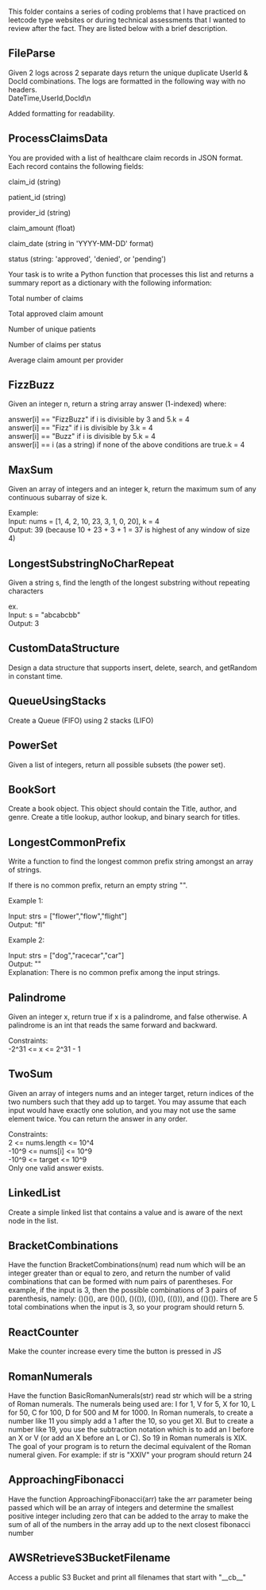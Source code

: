 This folder contains a series of coding problems that I have practiced on leetcode type websites or during technical assessments that I wanted to review after the fact. They are listed below with a brief description.

## FileParse

Given 2 logs across 2 separate days return the unique duplicate UserId & DocId combinations. The logs are formatted in the following way with no headers.<br />
DateTime,UserId,DocId\n

Added formatting for readability.

## ProcessClaimsData

You are provided with a list of healthcare claim records in JSON format. Each record contains the following fields:

claim_id (string)

patient_id (string)

provider_id (string)

claim_amount (float)

claim_date (string in 'YYYY-MM-DD' format)

status (string: 'approved', 'denied', or 'pending')

Your task is to write a Python function that processes this list and returns a summary report as a dictionary with the following information:

Total number of claims

Total approved claim amount

Number of unique patients

Number of claims per status

Average claim amount per provider


## FizzBuzz

Given an integer n, return a string array answer (1-indexed) where:

answer[i] == "FizzBuzz" if i is divisible by 3 and 5.k = 4<br />
answer[i] == "Fizz" if i is divisible by 3.k = 4<br />
answer[i] == "Buzz" if i is divisible by 5.k = 4<br />
answer[i] == i (as a string) if none of the above conditions are true.k = 4

## MaxSum

Given an array of integers and an integer k, return the maximum sum of any continuous subarray of size k.

Example:<br />
Input: nums = [1, 4, 2, 10, 23, 3, 1, 0, 20], k = 4<br />
Output: 39 (because 10 + 23 + 3 + 1 = 37 is highest of any window of size 4)

## LongestSubstringNoCharRepeat

Given a string s, find the length of the longest substring without repeating characters

ex.<br />
Input: s = "abcabcbb"<br />
Output: 3

## CustomDataStructure

Design a data structure that supports insert, delete, search, and getRandom in constant time.

## QueueUsingStacks

Create a Queue (FIFO) using 2 stacks (LIFO)

## PowerSet

Given a list of integers, return all possible subsets (the power set).

## BookSort

Create a book object. This object should contain the Title, author, and genre. Create a title lookup, author lookup, and binary search for titles.

## LongestCommonPrefix

Write a function to find the longest common prefix string amongst an array of strings.

If there is no common prefix, return an empty string "".

Example 1:

Input: strs = ["flower","flow","flight"]<br />
Output: "fl"

Example 2:

Input: strs = ["dog","racecar","car"]<br />
Output: ""<br />
Explanation: There is no common prefix among the input strings.


## Palindrome

Given an integer x, return true if x is a palindrome, and false otherwise. A palindrome is an int that reads the same forward and backward.

Constraints: <br /> 
    -2^31 <= x <= 2^31 - 1


## TwoSum

Given an array of integers nums and an integer target, return indices of the two numbers such that they add up to target.
You may assume that each input would have exactly one solution, and you may not use the same element twice.
You can return the answer in any order.

Constraints: <br /> 
    2 <= nums.length <= 10^4 <br /> 
    -10^9 <= nums[i] <= 10^9 <br /> 
    -10^9 <= target <= 10^9 <br /> 
    Only one valid answer exists.

## LinkedList

Create a simple linked list that contains a value and is aware of the next node in the list.

## BracketCombinations

Have the function BracketCombinations(num) read num which will be an integer greater than or equal to zero, and return the number of valid combinations that can be formed with num pairs of parentheses. For example, if the input is 3, then the possible combinations of 3 pairs of parenthesis, namely: ()()(), are ()()(), ()(()), (())(), ((())), and (()()). There are 5 total combinations when the input is 3, so your program should return 5.

## ReactCounter

Make the counter increase every time the button is pressed in JS

## RomanNumerals

Have the function BasicRomanNumerals(str) read str which will be a string of Roman numerals. The numerals being used are: I for 1, V for 5, X for 10, L for 50, C for 100, D for 500 and M for 1000. In Roman numerals, to create a number like 11 you simply add a 1 after the 10, so you get XI. But to create a number like 19, you use the subtraction notation which is to add an I before an X or V (or add an X before an L or C). So 19 in Roman numerals is XIX. The goal of your program is to return the decimal equivalent of the Roman numeral given. For example: if str is "XXIV" your program should return 24

## ApproachingFibonacci

Have the function ApproachingFibonacci(arr) take the arr parameter being passed which will be an array of integers and determine the smallest positive integer including zero that can be added to the array to make the sum of all of the numbers in the array add up to the next closest fibonacci number

## AWSRetrieveS3BucketFilename

Access a public S3 Bucket and print all filenames that start with "\_\_cb\_\_"
